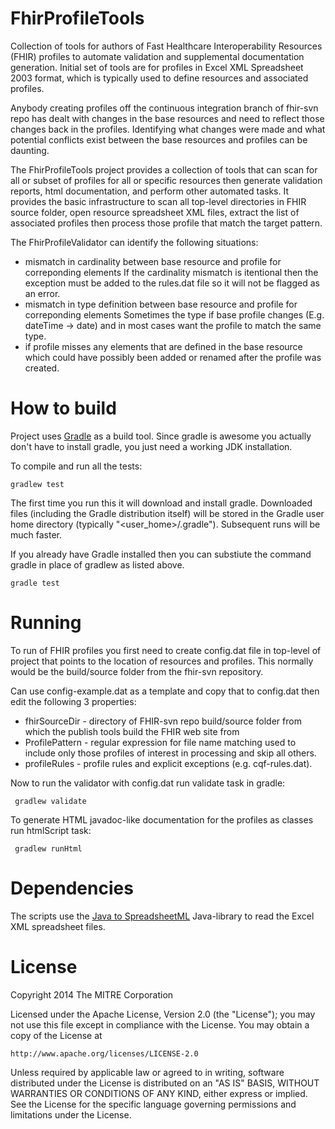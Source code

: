 FhirProfileTools
================

Collection of tools for authors of Fast Healthcare Interoperability Resources (FHIR)
profiles to automate validation and supplemental documentation generation.
Initial set of tools are for profiles in Excel XML Spreadsheet 2003 format,
which is typically used to define resources and associated profiles.

Anybody creating profiles off the continuous integration branch of fhir-svn repo
has dealt with changes in the base resources and need to reflect those changes
back in the profiles. Identifying what changes were made and what potential
conflicts exist between the base resources and profiles can be daunting.

The FhirProfileTools project provides a collection of tools that can scan
for all or subset of profiles for all or specific resources then generate
validation reports, html documentation, and perform other automated tasks.
It provides the basic infrastructure to scan all top-level directories
in FHIR source folder, open resource spreadsheet XML files, extract the
list of associated profiles then process those profile that match the
target pattern.

The FhirProfileValidator can identify the following situations:
 * mismatch in cardinality between base resource and profile for correponding elements
   If the cardinality mismatch is itentional then the exception must be added to the
   rules.dat file so it will not be flagged as an error.
 * mismatch in type definition between base resource and profile for correponding elements
   Sometimes the type if base profile changes (E.g. dateTime -> date) and in most cases
   want the profile to match the same type.
 * if profile misses any elements that are defined in the base resource which could have
   possibly been added or renamed after the profile was created.

# How to build

Project uses [Gradle](http://www.gradle.org) as a build tool. Since gradle is awesome
you actually don't have to install gradle, you just need a working JDK installation.

To compile and run all the tests:

    gradlew test

The first time you run this it will download and install gradle. Downloaded files (including the Gradle
distribution itself) will be stored in the Gradle user home directory (typically "<user_home>/.gradle").
Subsequent runs will be much faster.

If you already have Gradle installed then you can substiute the command gradle in place of gradlew as
listed above.

    gradle test
	
# Running

To run of FHIR profiles you first need to create config.dat file in top-level
of project that points to the location of resources and profiles. This normally
would be the build/source folder from the fhir-svn repository.

Can use config-example.dat as a template and copy that to config.dat then edit
the following 3 properties:
 * fhirSourceDir - directory of FHIR-svn repo build/source folder
   from which the publish tools build the FHIR web site from
 * ProfilePattern - regular expression for file name matching used to include
   only those profiles of interest in processing and skip all others.
 * profileRules - profile rules and explicit exceptions (e.g. cqf-rules.dat).
 
Now to run the validator with config.dat run validate task in gradle:

     gradlew validate
	 
To generate HTML javadoc-like documentation for the profiles as classes run htmlScript task:

     gradlew runHtml

# Dependencies

The scripts use the [Java to SpreadsheetML](http://sourceforge.net/projects/xelem/)
Java-library to read the Excel XML spreadsheet files.

# License

Copyright 2014 The MITRE Corporation

Licensed under the Apache License, Version 2.0 (the "License");
you may not use this file except in compliance with the License.
You may obtain a copy of the License at

    http://www.apache.org/licenses/LICENSE-2.0

Unless required by applicable law or agreed to in writing, software
distributed under the License is distributed on an "AS IS" BASIS,
WITHOUT WARRANTIES OR CONDITIONS OF ANY KIND, either express or implied.
See the License for the specific language governing permissions and
limitations under the License.